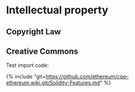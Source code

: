 # Intellectual property

## Copyright Law

## Creative Commons

Test import code:

{% include "git+https://github.com/ethereum/cpp-ethereum.wiki.git/Solidity-Features.md" %}